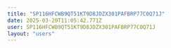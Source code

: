 ```yaml
---
title: "SP116HFCWB9QT51KT9D8JDZX301PAFBRP77C0Q71J"
date: 2025-03-20T11:05:42.771Z
user: SP116HFCWB9QT51KT9D8JDZX301PAFBRP77C0Q71J
layout: "users"
---
```

    